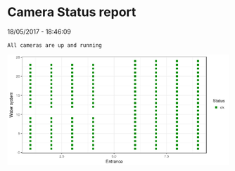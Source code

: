 Camera Status report
================
18/05/2017 - 18:46:09

    All cameras are up and running

![](camreport_files/figure-markdown_github/unnamed-chunk-2-1.png)
